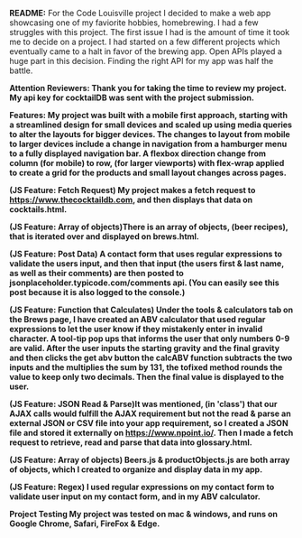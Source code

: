 <b>README:</b>
For the Code Louisville project I decided to make a web app showcasing one of my faviorite hobbies, homebrewing. I had a few struggles with this project. The first issue I had is the amount of time it took me to decide on a project. I had started on a few different projects which eventually came to a halt in favor of the brewing app. Open APIs played a huge part in this decision. Finding the right API for my app was half the battle. 

<b>Attention Reviewers:<b> Thank you for taking the time to review my project. My api key for cocktailDB was sent with the project submission. 

<b>Features:</b>
My project was built with a mobile first approach, starting with a streamlined design for small devices and scaled up using  media queries to alter the layouts for bigger devices.
The changes to layout from mobile to larger devices include a change in navigation from a hamburger menu to a fully displayed navigation bar.
A flexbox direction change from column (for mobile) to row, (for larger viewports) with flex-wrap applied to create a grid for the products and small layout changes across pages. 


<b>(JS Feature: Fetch Request)</b> My project makes a fetch request to https://www.thecocktaildb.com, and then displays that data on cocktails.html.

<b>(JS Feature: Array of objects)</b>There is an array of objects, (beer recipes), that is iterated over and displayed on brews.html.

<b>(JS Feature: Post Data)</b> A contact form that uses regular expressions to validate the users input, and then that input (the users first & last name, as well as their comments) are then posted to jsonplaceholder.typicode.com/comments api. (You can easily see this post because it is also logged to the console.)

<b>(JS Feature: Function that Calculates)</b> Under the tools & calculators tab on the Brews page, I have created an ABV calculator that used regular expressions to let the user know if they mistakenly enter in invalid character. A tool-tip pop ups that informs the user that only numbers 0-9 are valid. After the user inputs the starting gravity and the final gravity and then clicks the get abv button the calcABV function subtracts the two inputs and the multiplies the sum by 131, the tofixed method rounds the value to keep only two decimals. Then the final value is displayed to the user.

<b>(JS Feature: JSON Read & Parse)</b>It was mentioned, (in 'class') that our AJAX calls would fulfill the AJAX requirement but not the read & parse an external JSON or CSV file into your app requirement, so I created a JSON file and stored it externally on https://www.npoint.io/. Then I made a fetch request to retrieve, read and parse that data into glossary.html.

<b>(JS Feature: Array of objects)</b> Beers.js & productObjects.js are both array of objects, which I created to organize and display data in my app.

<b>(JS Feature: Regex)</b> I used regular expressions on my contact form to validate user input on my contact form, and in my ABV calculator.


<b>Project Testing</b>
My project was tested on mac & windows, and runs on Google Chrome, Safari, FireFox & Edge.<br>


